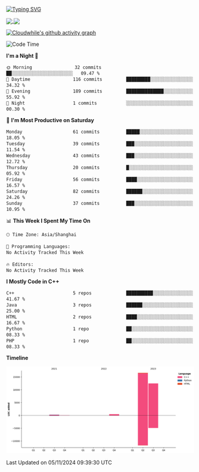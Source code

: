 [![Typing SVG](https://readme-typing-svg.demolab.com?font=Fira+Code&weight=600&size=22&duration=4500&pause=1000&color=D50E5C&center=true&vCenter=true&width=435&lines=Welcome+to+my+profile!;Here+are+nothing.;There+will+be+something+soon%EF%BC%81%EF%BC%81%EF%BC%81)](#)

<a href="https://github.com/cloudwhile">
  <img height=200 align="center" src="https://github-readme-stats.vercel.app/api?username=cloudwhile" />
</a>
<a href="https://github.com/cloudwhile">
  <img height=200 align="center" src="https://github-readme-stats.vercel.app/api/top-langs?username=cloudwhile&layout=compact&langs_count=8&card_width=320" />
</a>
<!--[![Top Langs](https://github-readme-stats.vercel.app/api/top-langs/?username=cloudwhile&layout=compact)](#)-->

[![Cloudwhile's github activity graph](https://github-readme-activity-graph.vercel.app/graph?username=cloudwhile&theme=default)](https://github.com/cloudwhile)

<!--[![Star History Chart](https://api.star-history.com/svg?repos=cloudwhile/tpcl&type=Timeline)](https://github.com/cloudwhile/tpcl)-->



<!--START_SECTION:waka-->
![Code Time](http://img.shields.io/badge/Code%20Time-0%20secs-blue)

**I'm a Night 🦉** 

```text
🌞 Morning                32 commits          ██░░░░░░░░░░░░░░░░░░░░░░░   09.47 % 
🌆 Daytime                116 commits         █████████░░░░░░░░░░░░░░░░   34.32 % 
🌃 Evening                189 commits         ██████████████░░░░░░░░░░░   55.92 % 
🌙 Night                  1 commits           ░░░░░░░░░░░░░░░░░░░░░░░░░   00.30 % 
```
📅 **I'm Most Productive on Saturday** 

```text
Monday                   61 commits          █████░░░░░░░░░░░░░░░░░░░░   18.05 % 
Tuesday                  39 commits          ███░░░░░░░░░░░░░░░░░░░░░░   11.54 % 
Wednesday                43 commits          ███░░░░░░░░░░░░░░░░░░░░░░   12.72 % 
Thursday                 20 commits          █░░░░░░░░░░░░░░░░░░░░░░░░   05.92 % 
Friday                   56 commits          ████░░░░░░░░░░░░░░░░░░░░░   16.57 % 
Saturday                 82 commits          ██████░░░░░░░░░░░░░░░░░░░   24.26 % 
Sunday                   37 commits          ███░░░░░░░░░░░░░░░░░░░░░░   10.95 % 
```


📊 **This Week I Spent My Time On** 

```text
🕑︎ Time Zone: Asia/Shanghai

💬 Programming Languages: 
No Activity Tracked This Week

🔥 Editors: 
No Activity Tracked This Week
```

**I Mostly Code in C++** 

```text
C++                      5 repos             ██████████░░░░░░░░░░░░░░░   41.67 % 
Java                     3 repos             ██████░░░░░░░░░░░░░░░░░░░   25.00 % 
HTML                     2 repos             ████░░░░░░░░░░░░░░░░░░░░░   16.67 % 
Python                   1 repo              ██░░░░░░░░░░░░░░░░░░░░░░░   08.33 % 
PHP                      1 repo              ██░░░░░░░░░░░░░░░░░░░░░░░   08.33 % 
```



**Timeline**

![Lines of Code chart](https://raw.githubusercontent.com/Cloudwhile/Cloudwhile/main/assets/bar_graph.png)


 Last Updated on 05/11/2024 09:39:30 UTC
<!--END_SECTION:waka-->


